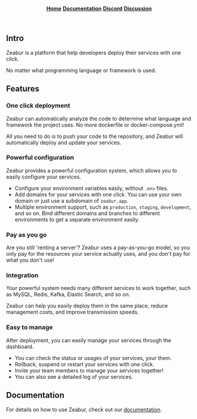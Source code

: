 <!-- <p align="center">
  <a href="https://zeabur.com">
    <img src="https://i.imgur.com/JSl9xHx.png" width="100%">
  </a>
</p> -->

<p align="center">
  <a href="https://zeabur.com"><strong>Home</strong></a>
  <a href="https://docs.zeabur.com"><strong>Documentation</strong></a>
  <a href="https://discord.gg/DrdGCvXEyY"><strong>Discord</strong></a>
  <a href="https://github.com/orgs/zeabur/discussions"><strong>Discussion</strong></a>
</p>
<br/>

## Intro

Zeabur is a platform that help developers deploy their services with one click. 

No matter what programming language or framework is used.

## Features

### One click deployment

Zeabur can automatically analyze the code to determine what language and framework the project uses. No more dockerfile or docker-compose.yml!

All you need to do is to push your code to the repository, and Zeabur will automatically deploy and update your services.

### Powerful configuration

Zeabur provides a powerful configuration system, which allows you to easily configure your services.

- Configure your environment variables easily, without `.env` files.
- Add domains for your services with one click. You can use your own domain or just use a subdomain of `zeabur.app`.
- Multiple environment support, such as `production`, `staging`, `development`, and so on. Bind different domains and branches to different environments to get a separate environment easily.

### Pay as you go

Are you still 'renting a server'? Zeabur uses a pay-as-you-go model, so you only pay for the resources your service actually uses, and you don't pay for what you don't use!

### Integration

Your powerful system needs many different services to work together, such as MySQL, Redis, Kafka, Elastic Search, and so on. 

Zeabur can help you easily deploy them in the same place, reduce management costs, and improve transmission speeds.

### Easy to manage

After deployment, you can easily manage your services through the dashboard.

- You can check the status or usages of your services, your them.
- Rollback, suspend or restart your services with one click.
- Invite your team members to manage your services together!
- You can also see a detailed log of your services.

## Documentation

For details on how to use Zeabur, check out our [documentation](https://docs.zeabur.com).
